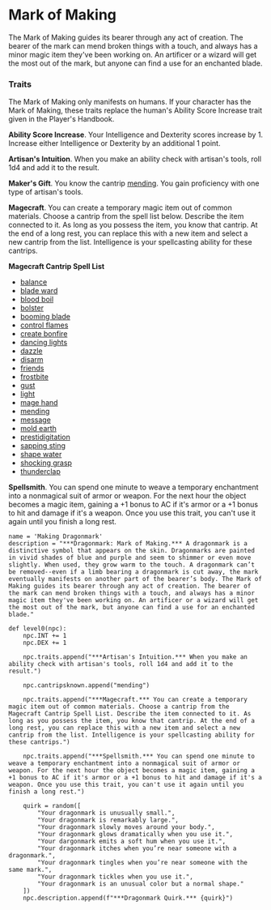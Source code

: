 # Mark of Making
The Mark of Making guides its bearer through any act of creation. The bearer of the mark can mend broken things with a touch, and always has a minor magic item they've been working on. An artificer or a wizard will get the most out of the mark, but anyone can find a use for an enchanted blade.

### Traits
The Mark of Making only manifests on humans. If your character has the Mark of Making, these traits replace the human's Ability Score Increase trait given in the Player's Handbook.

**Ability Score Increase**. Your Intelligence and Dexterity scores increase by 1. Increase either Intelligence or Dexterity by an additional 1 point.

**Artisan's Intuition**. When you make an ability check with artisan's tools, roll 1d4 and add it to the result.

**Maker's Gift**. You know the cantrip [mending](../Magic/Spells/mending.md). You gain proficiency with one type of artisan's tools.

**Magecraft**. You can create a temporary magic item out of common materials. Choose a cantrip from the spell list below. Describe the item connected to it. As long as you possess the item, you know that cantrip. At the end of a long rest, you can replace this with a new item and select a new cantrip from the list. Intelligence is your spellcasting ability for these cantrips.

**Magecraft Cantrip Spell List**

* [balance](../Magic/Spells/balance.md)
* [blade ward](../Magic/Spells/blade-ward.md)
* [blood boil](../Magic/Spells/blood-boil.md)
* [bolster](../Magic/Spells/bolster.md)
* [booming blade](../Magic/Spells/booming-blade.md)
* [control flames](../Magic/Spells/control-flames.md)
* [create bonfire](../Magic/Spells/create-bonfire.md)
* [dancing lights](../Magic/Spells/dancing-lights.md)
* [dazzle](../Magic/Spells/dazzle.md)
* [disarm](../Magic/Spells/disarm.md)
* [friends](../Magic/Spells/friends.md)
* [frostbite](../Magic/Spells/frostbite.md)
* [gust](../Magic/Spells/gust.md)
* [light](../Magic/Spells/light.md)
* [mage hand](../Magic/Spells/mage-hand.md)
* [mending](../Magic/Spells/mending.md)
* [message](../Magic/Spells/message.md)
* [mold earth](../Magic/Spells/mold-earth.md)
* [prestidigitation](../Magic/Spells/prestidigitation.md)
* [sapping sting](../Magic/Spells/sapping-sting.md)
* [shape water](../Magic/Spells/shape-water.md)
* [shocking grasp](../Magic/Spells/shocking-grasp.md)
* [thunderclap](../Magic/Spells/thunderclap.md)

**Spellsmith**. You can spend one minute to weave a temporary enchantment into a nonmagical suit of armor or weapon. For the next hour the object becomes a magic item, gaining a +1 bonus to AC if it's armor or a +1 bonus to hit and damage if it's a weapon. Once you use this trait, you can't use it again until you finish a long rest.

```
name = 'Making Dragonmark'
description = "***Dragonmark: Mark of Making.*** A dragonmark is a distinctive symbol that appears on the skin. Dragonmarks are painted in vivid shades of blue and purple and seem to shimmer or even move slightly. When used, they grow warm to the touch. A dragonmark can’t be removed--even if a limb bearing a dragonmark is cut away, the mark eventually manifests on another part of the bearer’s body. The Mark of Making guides its bearer through any act of creation. The bearer of the mark can mend broken things with a touch, and always has a minor magic item they've been working on. An artificer or a wizard will get the most out of the mark, but anyone can find a use for an enchanted blade."

def level0(npc):
    npc.INT += 1
    npc.DEX += 1

    npc.traits.append("***Artisan's Intuition.*** When you make an ability check with artisan's tools, roll 1d4 and add it to the result.")

    npc.cantripsknown.append("mending")

    npc.traits.append("***Magecraft.*** You can create a temporary magic item out of common materials. Choose a cantrip from the Magecraft Cantrip Spell List. Describe the item connected to it. As long as you possess the item, you know that cantrip. At the end of a long rest, you can replace this with a new item and select a new cantrip from the list. Intelligence is your spellcasting ability for these cantrips.")

    npc.traits.append("***Spellsmith.*** You can spend one minute to weave a temporary enchantment into a nonmagical suit of armor or weapon. For the next hour the object becomes a magic item, gaining a +1 bonus to AC if it's armor or a +1 bonus to hit and damage if it's a weapon. Once you use this trait, you can't use it again until you finish a long rest.")

    quirk = random([
        "Your dragonmark is unusually small.",
        "Your dragonmark is remarkably large.",
        "Your dragonmark slowly moves around your body.",
        "Your dragonmark glows dramatically when you use it.",
        "Your dargonmark emits a soft hum when you use it.",
        "Your dragonmark itches when you’re near someone with a dragonmark.",
        "Your dragonmark tingles when you’re near someone with the same mark.",
        "Your dragonmark tickles when you use it.",
        "Your dragonmark is an unusual color but a normal shape."
    ])
    npc.description.append(f"***Dragonmark Quirk.*** {quirk}")
```
